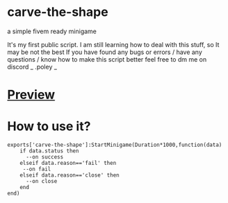 # carve-the-shape
a simple fivem ready minigame 

It's my first public script.
I am still learning how to deal with this stuff, so It may be not the best
If you  have found any bugs or errors / have any questions / know how to make this script better feel free to dm me on discord _ .poley _  

# [Preview](https://youtu.be/UbsBBfS5l3s)

# How to use it?
```
exports['carve-the-shape']:StartMinigame(Duration*1000,function(data)
    if data.status then
      --on success 
    elseif data.reason=='fail' then
     --on fail
    elseif data.reason=='close' then
      --on close
    end
end)

